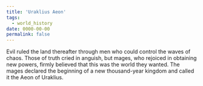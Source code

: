 ```yaml
---
title: 'Uraklius Aeon'
tags:
  - world_history
date: 0000-00-00
permalink: false
---
```

Evil ruled the land thereafter through men who could control the waves of chaos. Those of truth cried in anguish, but mages, who rejoiced in obtaining new powers, firmly believed that this was the world they wanted. The mages declared the beginning of a new thousand-year kingdom and called it the Aeon of Uraklius.